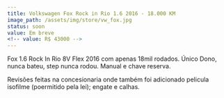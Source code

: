 ```yaml
---
title: Volkswagen Fox Rock in Rio 1.6 2016 - 18.000 KM
image_path: /assets/img/store/vw_fox.jpg
status: soon
value: Em breve
<!-- value: R$ 43000 -->
---
```

Fox 1.6 Rock In Rio 8V Flex 2016 com apenas 18mil rodados. Único Dono, nunca bateu, step nunca rodou. Manual e chave reserva.

Revisões feitas na concesionaria onde também foi adicionado pelicula isofilme (poermitido pela lei); engate e calhas.